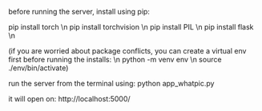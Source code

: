 before running the server, install using pip:

pip install torch \n
pip install torchvision \n
pip install PIL \n
pip install flask \n

(if you are worried about package conflicts, you can create a virtual env first
before running the installs: \n
python -m venv env \n
source ./env/bin/activate)

run the server from the terminal using: python app_whatpic.py

it will open on: http://localhost:5000/